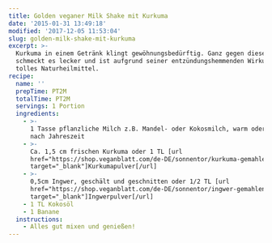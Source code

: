 ```yaml
---
title: Golden veganer Milk Shake mit Kurkuma
date: '2015-01-31 13:49:18'
modified: '2017-12-05 11:53:04'
slug: golden-milk-shake-mit-kurkuma
excerpt: >-
  Kurkuma in einem Getränk klingt gewöhnungsbedürftig. Ganz gegen diese Annahme
  schmeckt es lecker und ist aufgrund seiner entzündungshemmenden Wirkung ein
  tolles Naturheilmittel.
recipe:
  name: ''
  prepTime: PT2M
  totalTime: PT2M
  servings: 1 Portion
  ingredients:
    - >-
      1 Tasse pflanzliche Milch z.B. Mandel- oder Kokosmilch, warm oder kalt je
      nach Jahreszeit
    - >-
      Ca. 1,5 cm frischen Kurkuma oder 1 TL [url
      href="https://shop.veganblatt.com/de-DE/sonnentor/kurkuma-gemahlen"
      target="_blank"]Kurkumapulver[/url]
    - >-
      0,5cm Ingwer, geschält und geschnitten oder 1/2 TL [url
      href="https://shop.veganblatt.com/de-DE/sonnentor/ingwer-gemahlen"
      target="_blank"]Ingwerpulver[/url]
    - 1 TL Kokosöl
    - 1 Banane
  instructions:
    - Alles gut mixen und genießen!
---
```


